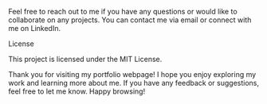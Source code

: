 Feel free to reach out to me if you have any questions or would like to collaborate on any projects. You can contact me via email or connect with me on LinkedIn.

License

This project is licensed under the MIT License.

Thank you for visiting my portfolio webpage! I hope you enjoy exploring my work and learning more about me. If you have any feedback or suggestions, feel free to let me know. Happy browsing!
